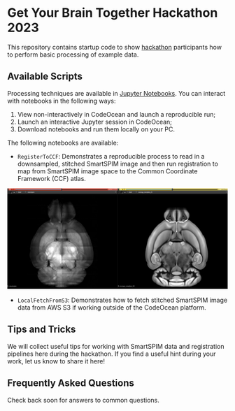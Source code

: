 # Get Your Brain Together Hackathon 2023

This repository contains startup code to show <a href="https://insightsoftwareconsortium.github.io/GetYourBrainTogether/HCK02_2023_Allen_Institute_Hybrid/">hackathon</a> participants how to perform basic processing of example data.

## Available Scripts

Processing techniques are available in [Jupyter Notebooks](https://jupyter.org/). You can interact with notebooks in the following ways:
1. View non-interactively in CodeOcean and launch a reproducible run;
2. Launch an interactive Jupyter session in CodeOcean;
3. Download notebooks and run them locally on your PC.

The following notebooks are available:
- `RegisterToCCF`: Demonstrates a reproducible process to read in a downsampled, stitched SmartSPIM image and then run registration to map from SmartSPIM image space to the Common Coordinate Framework (CCF) atlas.

![SmartSPIM image compared with CCF atlas](code/images/smartspim-after-reorient.png)

- `LocalFetchFromS3`: Demonstrates how to fetch stitched SmartSPIM image data from AWS S3 if working outside of the CodeOcean platform.

## Tips and Tricks

We will collect useful tips for working with SmartSPIM data and registration pipelines here during the hackathon. If you find a useful hint during your work, let us know to share it here!

## Frequently Asked Questions

Check back soon for answers to common questions.
